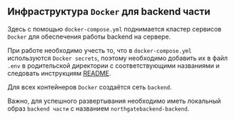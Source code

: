 ## Инфраструктура `Docker` для backend части

Здесь с помощью `docker-compose.yml` поднимается кластер сервисов `Docker` для обеспечения работы backend на сервере.

При работе необходимо учесть то, что в `docker-compose.yml` используются `Docker secrets`, поэтому необходимо добавить их в файл `.env` в родительской директории с соответствующими названиями и следовать инструкциям [README](../README.md).

Для всех контейнеров `Docker` создаётся сеть `backend`.

Важно, для успешного развертывания необходимо иметь локальный образ `backend части` с названием `northgatebackend-backend`. 